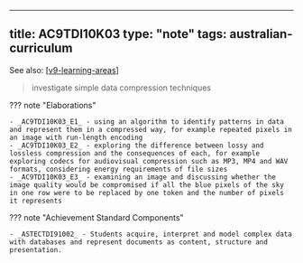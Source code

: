 
---
title: AC9TDI10K03
type: "note"
tags: australian-curriculum
---

See also: [[v9-learning-areas]]

> investigate simple data compression techniques

??? note "Elaborations"

	- _AC9TDI10K03_E1_ - using an algorithm to identify patterns in data and represent them in a compressed way, for example repeated pixels in an image with run-length encoding
	- _AC9TDI10K03_E2_ - exploring the difference between lossy and lossless compression and the consequences of each, for example exploring codecs for audiovisual compression such as MP3, MP4 and WAV formats, considering energy requirements of file sizes
	- _AC9TDI10K03_E3_ - examining an image and discussing whether the image quality would be compromised if all the blue pixels of the sky in one row were to be replaced by one token and the number of pixels it represents
??? note "Achievement Standard Components"

	- _ASTECTDI91002_ - Students acquire, interpret and model complex data with databases and represent documents as content, structure and presentation.

[//begin]: # "Autogenerated link references for markdown compatibility"
[v9-learning-areas]: ../v9-learning-areas "v9-learning-areas"
[//end]: # "Autogenerated link references"

